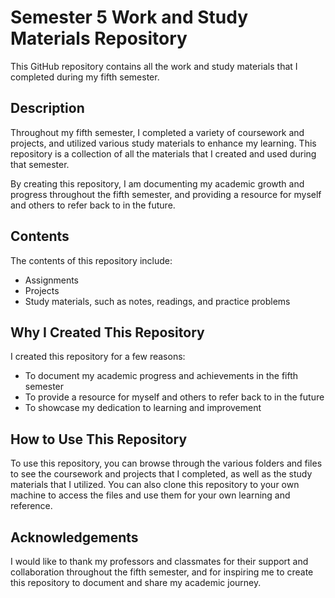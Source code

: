 # Semester 5 Work and Study Materials Repository

This GitHub repository contains all the work and study materials that I completed during my fifth semester.

## Description

Throughout my fifth semester, I completed a variety of coursework and projects, and utilized various study materials to enhance my learning. This repository is a collection of all the materials that I created and used during that semester.

By creating this repository, I am documenting my academic growth and progress throughout the fifth semester, and providing a resource for myself and others to refer back to in the future.

## Contents

The contents of this repository include:

- Assignments
- Projects
- Study materials, such as notes, readings, and practice problems

## Why I Created This Repository

I created this repository for a few reasons:

- To document my academic progress and achievements in the fifth semester
- To provide a resource for myself and others to refer back to in the future
- To showcase my dedication to learning and improvement

## How to Use This Repository

To use this repository, you can browse through the various folders and files to see the coursework and projects that I completed, as well as the study materials that I utilized. You can also clone this repository to your own machine to access the files and use them for your own learning and reference.

## Acknowledgements

I would like to thank my professors and classmates for their support and collaboration throughout the fifth semester, and for inspiring me to create this repository to document and share my academic journey.
